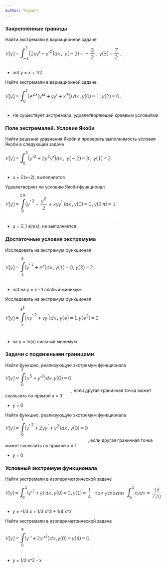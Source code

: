 ```yaml
---
author: Yngvarr
---
```


### Закреплённые границы

Найти экстремали в вариационной задаче

![V[y] = int_(-2)^3 (2yy' - y'^2)dx, y(-2) = -3/2, y(3) = 7/2](./img/task1.png)

* not y = x + 1/2

Найти экстремали в вариационной задаче

![V[y] = int_0^2 (exp(2x)(y'^2 + yy' + x^4))dx, y(0) = 1, y(2) = 0](./img/task2.png)

* Не существует экстремали, удовлетворяющей краевым условиями

### Поле экстремалей. Условие Якоби

Найти решение уравнения Якоби и проверить выполнимость условия Якоби в следующей задаче

![V[y] = int_0^1 (y'^2 + 2y^2y')dx, y(-2) = 3, y(1) = 2](./img/task3.png)

* u = C(x+2), выполняется

Удовлетворяет ли условию Якоби функционал

![V[y] = int_0^2п (y'^2 - (y^2)/2 + xyy')dx, y(0) = 0, y(2п) = 1](./img/task4.png)

* u = C_1 sin(x), не выполняется

### Достаточные условия экстремума

Исследовать на экстремум функционал

![V[y] = int_1^3 (y'^2 + exp(x))dx, y(1) = 0, y(3) = 2](./img/task5.png)

* not на y = x - 1 слабый минимум

Исследовать на экстремум функционал

![V[y] = int_e^exp(2) (xy'^2 + yy')dx, y(e) = 1, y(exp(2)) = 2](./img/task6.png)

* на y = ln(x) сильный минимум

### Задачи с подвижными границами

Найти функцию, реализующую экстремум функционала ![V[y] = int_0^3 (x^5 + y'^3)dx, y(0) = 0](./img/task7.png), если другая граничная точка может скользить по прямой x = 3

* y = 0

Найти функцию, реализующую экстремум функционала ![V[y] = int_0^1 (y'^2 + 2yy' + y^2)dx, y(0) = 0](./img/task8.png), если другая граничная точка может скользить по прямой x = 1

* y = 0

### Условный экстремум функционала

Найти экстремали в изопериметрической задаче

![V[y] = int_0^1 (y'^2 + y)dx, y(0) = 0, y(1) = 1/4 при условии int_0^1 xy dx = 13/720](./img/task9.png)

* y = -1/3 x + 1/3 x^3 + 1/4 x^2

Найти экстремали в изопериметрической задаче

![V[y] = int_0^4 (y' + 2y'^2)dx, y(0) = y(4) = 0 при условии int_0^4 ydx = 64](./img/task10.png)

* y = 1/2 x^2 - x
